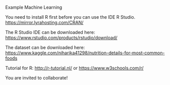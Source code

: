 Example Machine Learning 

You need to install R first before you can use the IDE R Studio.
https://mirror.lyrahosting.com/CRAN/ 

The R Studio IDE can be downloaded here: https://www.rstudio.com/products/rstudio/download/ 

The dataset can be downloaded here: https://www.kaggle.com/niharika41298/nutrition-details-for-most-common-foods 

Tutorial for R: http://r-tutorial.nl/   or  https://www.w3schools.com/r/ 

You are invited to collaborate!


